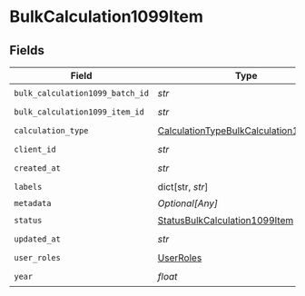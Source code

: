 # BulkCalculation1099Item


## Fields

| Field                                                                                                   | Type                                                                                                    | Required                                                                                                | Description                                                                                             |
| ------------------------------------------------------------------------------------------------------- | ------------------------------------------------------------------------------------------------------- | ------------------------------------------------------------------------------------------------------- | ------------------------------------------------------------------------------------------------------- |
| `bulk_calculation1099_batch_id`                                                                         | *str*                                                                                                   | :heavy_check_mark:                                                                                      | N/A                                                                                                     |
| `bulk_calculation1099_item_id`                                                                          | *str*                                                                                                   | :heavy_check_mark:                                                                                      | N/A                                                                                                     |
| `calculation_type`                                                                                      | [CalculationTypeBulkCalculation1099Item](../../models/shared/calculationtypebulkcalculation1099item.md) | :heavy_check_mark:                                                                                      | N/A                                                                                                     |
| `client_id`                                                                                             | *str*                                                                                                   | :heavy_check_mark:                                                                                      | N/A                                                                                                     |
| `created_at`                                                                                            | *str*                                                                                                   | :heavy_check_mark:                                                                                      | N/A                                                                                                     |
| `labels`                                                                                                | dict[str, *str*]                                                                                        | :heavy_check_mark:                                                                                      | N/A                                                                                                     |
| `metadata`                                                                                              | *Optional[Any]*                                                                                         | :heavy_minus_sign:                                                                                      | N/A                                                                                                     |
| `status`                                                                                                | [StatusBulkCalculation1099Item](../../models/shared/statusbulkcalculation1099item.md)                   | :heavy_check_mark:                                                                                      | N/A                                                                                                     |
| `updated_at`                                                                                            | *str*                                                                                                   | :heavy_check_mark:                                                                                      | N/A                                                                                                     |
| `user_roles`                                                                                            | [UserRoles](../../models/shared/userroles.md)                                                           | :heavy_check_mark:                                                                                      | N/A                                                                                                     |
| `year`                                                                                                  | *float*                                                                                                 | :heavy_check_mark:                                                                                      | N/A                                                                                                     |
